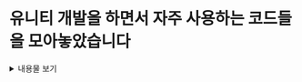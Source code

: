 # 유니티 개발을 하면서 자주 사용하는 코드들을 모아놓았습니다

<details>
<summary>내용물 보기</summary>

> <details>
> <summary> FSM</summary>
> </detials>


> <details>
> <summary> Pool</summary>
>     ### IPoolable : 객체를 Pool에 담기위해 필수로 구현해야하는 인터페이스입니다.
> 
> </detials>

    
> <details>
> <summary> UI ToolKit</summary>
> </detials>

</details>
